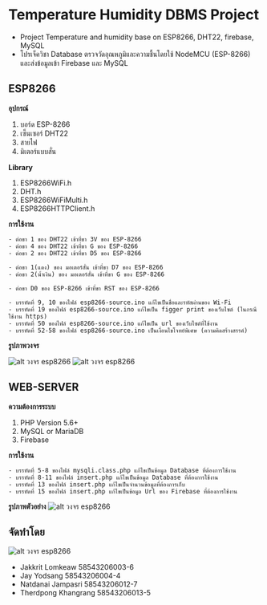 # Temperature Humidity DBMS Project
- Project Temperature and humidity base on ESP8266, DHT22, firebase, MySQL
- โปรเจ็ควิชา Database ตรวจวัดอุณหภูมิและความชื้นโดยใช้ NodeMCU (ESP-8266) และส่งข้อมูลเข้า Firebase และ MySQL

## ESP8266
**อุปกรณ์**
1. บอร์ด ESP-8266
2. เซ็นเซอร์ DHT22
3. สายไฟ
4. มิเตอร์แบบสั่น

**Library**
1. ESP8266WiFi.h
2. DHT.h
3. ESP8266WiFiMulti.h
4. ESP8266HTTPClient.h

**การใช้งาน**
```
- ต่อขา 1 ของ DHT22 เข้าที่ขา 3V ของ ESP-8266
- ต่อขา 4 ของ DHT22 เข้าที่ขา G ของ ESP-8266
- ต่อขา 2 ของ DHT22 เข้าที่ขา D5 ของ ESP-8266

- ต่อขา 1(แดง) ของ มอเตอร์สั่น เข้าที่ขา D7 ของ ESP-8266
- ต่อขา 2(น้ำเงิน) ของ มอเตอร์สั่น เข้าที่ขา G ของ ESP-8266

- ต่อขา D0 ของ ESP-8266 เข้าที่ขา RST ของ ESP-8266
```

```
- บรรทัดที่ 9, 10 ของไฟล์ esp8266-source.ino แก้ไขเป็นชื่อและรหัสผ่านของ Wi-Fi
- บรรทัดที่ 19 ของไฟล์ esp8266-source.ino แก้ไขเป็น figger print ของเว็บไซต์ (ในกรณีใช้งาน https)
- บรรทัดที่ 50 ของไฟล์ esp8266-source.ino แก้ไขเป็น url ของเว็บไซต์ที่ใช้งาน
- บรรทัดที่ 52-58 ของไฟล์ esp8266-source.ino เป็นเงื่อนไขโจทย์พิเศษ (ความคิดสร้างสรรค์)
```

**รูปภาพวงจร**

![alt วงจร esp8266](https://i.imgur.com/Hbfqj4g.png)
![alt วงจร esp8266](https://i.imgur.com/fxFmb0g.jpg)

## WEB-SERVER
**ความต้องการระบบ**
1. PHP Version 5.6+
2. MySQL or MariaDB
3. Firebase

**การใช้งาน**
```
- บรรทัดที่ 5-8 ของไฟล์ mysqli.class.php แก้ไขเป็นข้อมูล Database ที่ต้องการใช้งาน
- บรรทัดที่ 8-11 ของไฟล์ insert.php แก้ไขเป็นข้อมูล Database ที่ต้องการใช้งาน
- บรรทัดที่ 13 ของไฟล์ insert.php แก้ไขเป็นจำนวนข้อมูลที่ต้องการเก็บ
- บรรทัดที่ 15 ของไฟล์ insert.php แก้ไขเป็นข้อมูล Url ของ Firebase ที่ต้องการใช้งาน
```

**รูปภาพตัวอย่าง**
![alt วงจร esp8266](https://i.imgur.com/B0e8Yy3.png)

## จัดทำโดย
![alt วงจร esp8266](https://scontent.fbkk13-1.fna.fbcdn.net/v/t31.0-8/20451662_1396691873756129_4573183446176927717_o.jpg?oh=4d9cecb163688c90c7db2aa9da3b29fd&oe=5A370F4F)
- Jakkrit Lomkeaw 58543206003-6
- Jay Yodsang 58543206004-4
- Natdanai Jampasri 58543206012-7
- Therdpong Khangrang 58543206013-5

